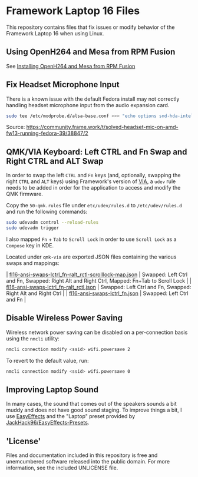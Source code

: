# Framework Laptop 16 Files

This repository contains files that fix issues or modify behavior of the Framework Laptop 16 when using Linux.

## Using OpenH264 and Mesa from RPM Fusion

See [Installing OpenH264 and Mesa from RPM Fusion](./installing-openh264-and-mesa-from-rpmfusion.md)

## Fix Headset Microphone Input

There is a known issue with the default Fedora install may not correctly handling headset microphone input from the audio expansion card.

```bash
sudo tee /etc/modprobe.d/alsa-base.conf <<< "echo options snd-hda-intel index=1,0 model=auto,dell-headset-multi"
```

Source: <https://community.frame.work/t/solved-headset-mic-on-amd-fw13-running-fedora-39/38847/2>

## QMK/VIA Keyboard: Left CTRL and Fn Swap and Right CTRL and ALT Swap

In order to swap the left `CTRL` and `Fn` keys (and, optionally, swapping the right `CTRL` and `ALT` keys) using Framework's version of [VIA](https://keyboard.frame.work/), a `udev` rule needs to be added in order for the application to access and modify the QMK firmware.

Copy the `50-qmk.rules` file under `etc/udev/rules.d` to `/etc/udev/rules.d` and run the following commands:

```bash
sudo udevadm control --reload-rules
sudo udevadm trigger
```

I also mapped `Fn` + `Tab` to `Scroll Lock` in order to use `Scroll Lock` as a `Compose` key in KDE.

Located under `qmk-via` are exported JSON files containing the various swaps and mappings:

| [fl16-ansi-swaps-lctrl_fn-ralt_rctl-scrolllock-map.json](qmk-via/fl16-ansi-swaps-lctrl_fn-ralt_rctl-scrolllock-map.json) | Swapped: Left Ctrl and Fn, Swapped: Right Alt and Right Ctrl, Mapped: Fn+Tab to Scroll Lock |
| [fl16-ansi-swaps-lctrl_fn-ralt_rctl.json](qmk-via/fl16-ansi-swaps-lctrl_fn-ralt_rctl.json) | Swapped: Left Ctrl and Fn, Swapped: Right Alt and Right Ctrl |
| [fl16-ansi-swaps-lctrl_fn.json](qmk-via/fl16-ansi-swaps-lctrl_fn.json) | Swapped: Left Ctrl and Fn |

## Disable Wireless Power Saving

Wireless network power saving can be disabled on a per-connection basis using the `nmcli` utility:

```bash
nmcli connection modify <ssid> wifi.powersave 2
```

To revert to the default value, run:

```bash
nmcli connection modify <ssid> wifi.powersave 0
```

## Improving Laptop Sound

In many cases, the sound that comes out of the speakers sounds a bit muddy and does not have good sound staging. To improve things a bit, I use [EasyEffects](https://github.com/wwmm/easyeffects) and the "Laptop" preset provided by [JackHack96/EasyEffects-Presets](https://www.youtube.com/watch?v=liQjYpy7KeE).

## 'License'

Files and documentation included in this repository is free and unemcumbered software released into the public domain. For more information, see the included UNLICENSE file.
